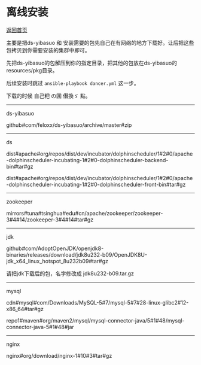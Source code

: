 # 离线安装

[返回首页](../../../)

主要是把ds-yibasuo 和 安装需要的包先自己在有网络的地方下载好。让后把这些包拷贝到你需要安装的集群中即可。

先把ds-yibasuo的包解压到你的指定目录，把其他的包放在ds-yibasuo的resources/pkg目录。

后续安装时跳过 `ansible-playbook dancer.yml` 这一步。

下载的时候 自己粑 の囲 僣換ゞ 點。

---

ds-yibasuo

github#com/feloxx/ds-yibasuo/archive/master#zip

---

ds

dist#apache#org/repos/dist/dev/incubator/dolphinscheduler/1#2#0/apache-dolphinscheduler-incubating-1#2#0-dolphinscheduler-backend-bin#tar#gz

dist#apache#org/repos/dist/dev/incubator/dolphinscheduler/1#2#0/apache-dolphinscheduler-incubating-1#2#0-dolphinscheduler-front-bin#tar#gz

---

zookeeper

mirrors#tuna#tsinghua#edu#cn/apache/zookeeper/zookeeper-3#4#14/zookeeper-3#4#14#tar#gz

---

jdk

github#com/AdoptOpenJDK/openjdk8-binaries/releases/download/jdk8u232-b09/OpenJDK8U-jdk_x64_linux_hotspot_8u232b09#tar#gz

请把jdk下载后的包，名字修改成 jdk8u232-b09.tar.gz

---

mysql

cdn#mysql#com/Downloads/MySQL-5#7/mysql-5#7#28-linux-glibc2#12-x86_64#tar#gz

repo1#maven#org/maven2/mysql/mysql-connector-java/5#1#48/mysql-connector-java-5#1#48#jar

---

nginx

nginx#org/download/nginx-1#10#3#tar#gz
